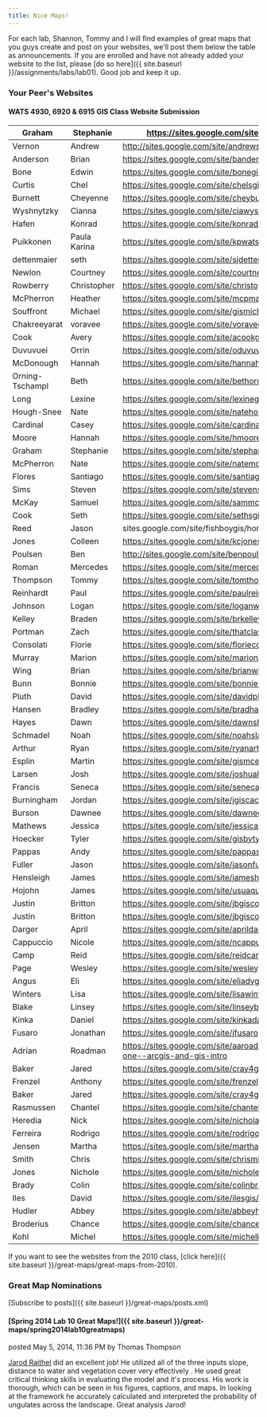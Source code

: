 ```yaml
---
title: Nice Maps!
---
```


For each lab, Shannon, Tommy and I will find examples of great maps that you guys create and post on your websites, we'll post them below the table as announcements. If you are enrolled and have not already added your website to the list, please [do so here]({{ site.baseurl }}/assignments/labs/lab01). Good job and keep it up.

### Your Peer's Websites

#### WATS 4930, 6920 & 6915 GIS Class Website Submission

| Graham          | Stephanie    | https://sites.google.com/site/stephaniesgissite/home |
| --------------- | ------------ | ---------------------------------------- |
| Vernon          | Andrew       | http://sites.google.com/site/andrewsgisclass/ |
| Anderson        | Brian        | https://sites.google.com/site/bandersongis/home |
| Bone            | Edwin        | https://sites.google.com/site/bonegis/home |
| Curtis          | Chel         | https://sites.google.com/site/chelsgispectacular/ |
| Burnett         | Cheyenne     | https://sites.google.com/site/cheyburnett/home |
| Wyshnytzky      | Cianna       | https://sites.google.com/site/ciawyshgis/ |
| Hafen           | Konrad       | https://sites.google.com/site/konradhafengis/ |
| Puikkonen       | Paula Karina | https://sites.google.com/site/kpwats6920/home |
| dettenmaier     | seth         | https://sites.google.com/site/sjdettenmaier/home |
| Newlon          | Courtney     | https://sites.google.com/site/courtneysgiswebsite1/home |
| Rowberry        | Christopher  | https://sites.google.com/site/christopherrowberrygissite/home |
| McPherron       | Heather      | https://sites.google.com/site/mcpmaps/   |
| Souffront       | Michael      | https://sites.google.com/site/gismichaelsouffront/ |
| Chakreeyarat    | voravee      | https://sites.google.com/site/voraveegiswebsite/ |
| Cook            | Avery        | https://sites.google.com/site/acookgis/home |
| Duvuvuei        | Orrin        | https://sites.google.com/site/oduvuvuei/home |
| McDonough       | Hannah       | https://sites.google.com/site/hannahmcdonoughgisprojects/home |
| Orning-Tschampl | Beth         | https://sites.google.com/site/bethorninggis6920/home |
| Long            | Lexine       | https://sites.google.com/site/lexinegis/home |
| Hough-Snee      | Nate         | https://sites.google.com/site/natehoughsnee/home |
| Cardinal        | Casey        | https://sites.google.com/site/cardinalgiswebsite/home |
| Moore           | Hannah       | https://sites.google.com/site/hmooregis/ |
| Graham          | Stephanie    | https://sites.google.com/site/stephaniesgissite/ |
| McPherron       | Nate         | https://sites.google.com/site/natemcpgis/ |
| Flores          | Santiago     | https://sites.google.com/site/santiagofloresassignments/home |
| Sims            | Steven       | https://sites.google.com/site/stevensimsgis/ |
| McKay           | Samuel       | https://sites.google.com/site/sammckaygis/ |
| Cook            | Seth         | https://sites.google.com/site/sethsgisclasswebsite/home |
| Reed            | Jason        | sites.google.com/site/fishboygis/home    |
| Jones           | Colleen      | https://sites.google.com/site/kcjonesgis/ |
| Poulsen         | Ben          | http://sites.google.com/site/benpoulsensgis/ |
| Roman           | Mercedes     | https://sites.google.com/site/mercedesrgis/ |
| Thompson        | Tommy        | https://sites.google.com/site/tomthompsongissite/home |
| Reinhardt       | Paul         | https://sites.google.com/site/paulreinhardtsgiswebsite/ |
| Johnson         | Logan        | https://sites.google.com/site/loganwjohnson/home |
| Kelley          | Braden       | https://sites.google.com/site/brkelleygis/ |
| Portman         | Zach         | https://sites.google.com/site/thatclassaboutmaps/ |
| Consolati       | Florie       | https://sites.google.com/site/florieconsolatigis/ |
| Murray          | Marion       | https://sites.google.com/site/marionmurraygis/ |
| Wing            | Brian        | https://sites.google.com/site/brianwingsgissite |
| Bunn            | Bonnie       | https://sites.google.com/site/bonniesgisclasswebsite |
| Pluth           | David        | https://sites.google.com/site/davidpluthgis/home |
| Hansen          | Bradley      | https://sites.google.com/site/bradhansengis/ |
| Hayes           | Dawn         | https://sites.google.com/site/dawnshayesweb/home |
| Schmadel        | Noah         | https://sites.google.com/site/noahslabs/ |
| Arthur          | Ryan         | https://sites.google.com/site/ryanarthurgis/ |
| Esplin          | Martin       | https://sites.google.com/site/gismceplanwebsite/ |
| Larsen          | Josh         | https://sites.google.com/site/joshualarsengis/ |
| Francis         | Seneca       | https://sites.google.com/site/senecagis/ |
| Burningham      | Jordan       | https://sites.google.com/site/jgiscache/ |
| Burson          | Dawnee       | https://sites.google.com/site/dawneebgismaps/ |
| Mathews         | Jessica      | https://sites.google.com/site/jessicamathewsgis/ |
| Hoecker         | Tyler        | https://sites.google.com/site/gisbytyler/ |
| Pappas          | Andy         | https://sites.google.com/site/pappasanguides1/ |
| Fuller          | Jason        | https://sites.google.com/site/jasonfuller123/ |
| Hensleigh       | James        | https://sites.google.com/site/jameshensleighsgis6920website/ |
| Hojohn          | James        | https://sites.google.com/site/usuaquaticsjim/arcgis |
| Justin          | Britton      | https://sites.google.com/site/jbgiscourse/ |
| Justin          | Britton      | https://sites.google.com/site/jbgiscourse/ |
| Darger          | April        | https://sites.google.com/site/aprildargergis/home |
| Cappuccio       | Nicole       | https://sites.google.com/site/ncappucciogis2013/home |
| Camp            | Reid         | https://sites.google.com/site/reidcamp/  |
| Page            | Wesley       | https://sites.google.com/site/wesleypagegis/home |
| Angus           | Eli          | https://sites.google.com/site/eliadvgis/home |
| Winters         | Lisa         | https://sites.google.com/site/lisawinters8/home/wats6920-gis |
| Blake           | Linsey       | https://sites.google.com/site/linseyblakesgiswebsite |
| Kinka           | Daniel       | https://sites.google.com/site/kinkadangis/home |
| Fusaro          | Jonathan     | https://sites.google.com/site/jfusarogiswebsite/ |
| Adrian          | Roadman      | https://sites.google.com/site/aaroadman/lab-assignments/lab-one--arcgis-and-gis-intro |
| Baker           | Jared        | https://sites.google.com/site/cray4gis/home |
| Frenzel         | Anthony      | https://sites.google.com/site/frenzelgis/home |
| Baker           | Jared        | https://sites.google.com/site/cray4gis/home |
| Rasmussen       | Chantel      | https://sites.google.com/site/chantelkingrasmussen/home |
| Heredia         | Nick         | https://sites.google.com/site/nicholasrusticus/classes |
| Ferreira        | Rodrigo      | https://sites.google.com/site/rodrigogissite/ |
| Jensen          | Martha       | https://sites.google.com/site/marthajensengis/home |
| Smith           | Chris        | https://sites.google.com/site/chrismithsgiswebsite/ |
| Jones           | Nichole      | https://sites.google.com/site/nicholesgis/ |
| Brady           | Colin        | https://sites.google.com/site/colinbradygis/home |
| Iles            | David        | https://sites.google.com/site/ilesgis/home |
| Hudler          | Abbey        | https://sites.google.com/site/abbeyhudleroksness/ |
| Broderius       | Chance       | https://sites.google.com/site/chancebroderiusgisclasswebsite/home |
| Kohl            | Michel       | https://sites.google.com/site/michelkohlswebspace/home |

If you want to see the websites from the 2010 class, [click here]({{ site.baseurl }}/great-maps/great-maps-from-2010).

### Great Map Nominations

 [Subscribe to posts]({{ site.baseurl }}/great-maps/posts.xml)

#### [Spring 2014 Lab 10 Great Maps!]({{ site.baseurl }}/great-maps/spring2014lab10greatmaps)

posted May 5, 2014, 11:36 PM by Thomas Thompson

[Jarod Raithel](https://sites.google.com/site/jarodraithelgis/labs/lab-10) did an excellent job! He utilized all of the three  inputs slope, distance to water and vegetation cover very effectively .  He used great critical thinking skills in evaluating the model and it's process.  His work is thorough, which can be seen in his figures, captions, and maps. In looking at the framework he accurately calculated and interpreted the probability of ungulates across the landscape.  Great analysis Jarod!

